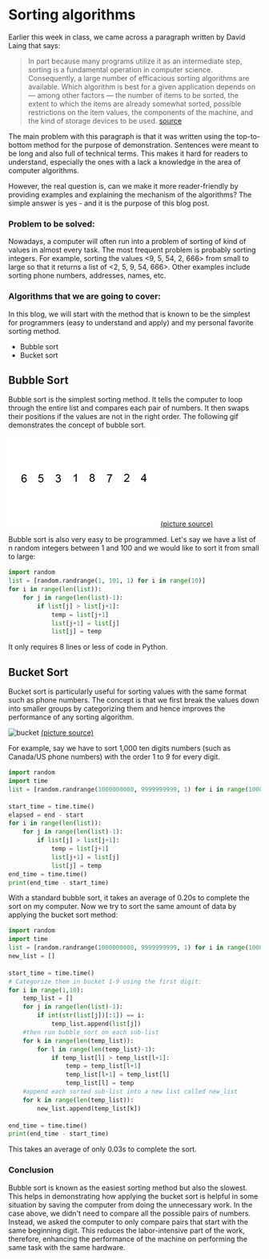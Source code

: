 # Sorting algorithms

Earlier this week in class, we came across a paragraph written by David Laing that says:

>In part because many programs utilize it as an intermediate step, sorting is a fundamental operation in computer science. Consequently, a large number of efficacious sorting algorithms are available. Which algorithm is best for a given application depends on — among other factors — the number of items to be sorted, the extent to which the items are already somewhat sorted, possible restrictions on the item values, the components of the machine, and the kind of storage devices to be used.
[source](https://github.ubc.ca/MDS-2018-19/DSCI_542_comm-arg_students/blob/master/lectures/lecture3/portfolio_passage.md)

The main problem with this paragraph is that it was written using the top-to-bottom method for the purpose of demonstration. Sentences were meant to be long and also full of technical terms. This makes it hard for readers to understand, especially the ones with a lack a knowledge in the area of computer algorithms.

However, the real question is, can we make it more reader-friendly by providing examples and explaining the mechanism of the algorithms? The simple answer is yes - and it is the purpose of this blog post.

### Problem to be solved:

Nowadays, a computer will often run into a problem of sorting of kind of values in almost every task. The most frequent problem is probably sorting integers. For example, sorting the values <9, 5, 54, 2, 666> from small to large so that it returns a list of <2, 5, 9, 54, 666>. Other examples include sorting phone numbers, addresses, names, etc.


### Algorithms that we are going to cover:

In this blog, we will start with the method that is known to be the simplest for programmers (easy to understand and apply) and my personal favorite sorting method.

- Bubble sort
- Bucket sort

## Bubble Sort

Bubble sort is the simplest sorting method. It tells the computer to loop through the entire list and compares each pair of numbers. It then swaps their positions if the values are not in the right order. The following gif demonstrates the concept of bubble sort.

![bubble](https://github.com/cheukman1207/cheukman1207.github.io/blob/master/images/Bubble-sort-example-300px.gif)
[(picture source)](https://en.wikipedia.org/wiki/Bubble_sort)

Bubble sort is also very easy to be programmed. Let's say we have a list of n random integers between 1 and 100 and we would like to sort it from small to large:

```Python
import random
list = [random.randrange(1, 101, 1) for i in range(10)]
for i in range(len(list)):
    for j in range(len(list)-1):
        if list[j] > list[j+1]:
            temp = list[j+1]
            list[j+1] = list[j]
            list[j] = temp
```

It only requires 8 lines or less of code in Python.

## Bucket Sort

Bucket sort is particularly useful for sorting values with the same format such as phone numbers. The concept is that we first break the values down into smaller groups by categorizing them and hence improves the performance of any sorting algorithm.

![bucket](https://github.com/cheukman1207/cheukman1207.github.io/blob/master/images/Bucket_sort_1.svg)
[(picture source)](https://en.wikipedia.org/wiki/Bucket_sort)

For example, say we have to sort 1,000 ten digits numbers (such as Canada/US phone numbers) with the order 1 to 9 for every digit. 

```Python
import random
import time
list = [random.randrange(1000000000, 9999999999, 1) for i in range(1000)]

start_time = time.time()
elapsed = end - start
for i in range(len(list)):
    for j in range(len(list)-1):
        if list[j] > list[j+1]:
            temp = list[j+1]
            list[j+1] = list[j]
            list[j] = temp
end_time = time.time()
print(end_time - start_time) 
```
With a standard bubble sort, it takes an average of 0.20s to complete the sort on my computer.
Now we try to sort the same amount of data by applying the bucket sort method:

```python
import random
import time
list = [random.randrange(1000000000, 9999999999, 1) for i in range(1000)]
new_list = []

start_time = time.time()
# Categorize them in bucket 1-9 using the first digit:
for i in range(1,10):
    temp_list = []
    for j in range(len(list)-1):
        if int(str(list[j])[:1]) == i:
            temp_list.append(list[j])
    #then run bubble sort on each sub-list
    for k in range(len(temp_list)):
        for l in range(len(temp_list)-1):
            if temp_list[l] > temp_list[l+1]:
                temp = temp_list[l+1]
                temp_list[l+1] = temp_list[l]
                temp_list[l] = temp
    #append each sorted sub-list into a new list called new_list
    for k in range(len(temp_list)):
        new_list.append(temp_list[k])

end_time = time.time()
print(end_time - start_time) 
```
This takes an average of only 0.03s to complete the sort.

### Conclusion

Bubble sort is known as the easiest sorting method but also the slowest. This helps in demonstrating how applying the bucket sort is helpful in some situation by saving the computer from doing the unnecessary work. In the case above, we didn't need to compare all the possible pairs of numbers. Instead, we asked the computer to only compare pairs that start with the same beginning digit. This reduces the labor-intensive part of the work, therefore, enhancing the performance of the machine on performing the same task with the same hardware.
